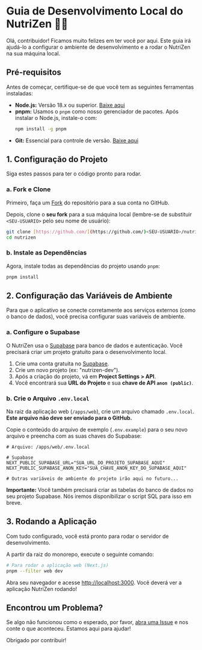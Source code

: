 # Guia de Desenvolvimento Local do NutriZen 👨‍💻

Olá, contribuidor! Ficamos muito felizes em ter você por aqui. Este guia irá ajudá-lo a configurar o ambiente de desenvolvimento e a rodar o NutriZen na sua máquina local.

## Pré-requisitos

Antes de começar, certifique-se de que você tem as seguintes ferramentas instaladas:

* **Node.js:** Versão 18.x ou superior. [Baixe aqui](https://nodejs.org/)
* **pnpm:** Usamos o `pnpm` como nosso gerenciador de pacotes. Após instalar o Node.js, instale-o com:
    ```bash
    npm install -g pnpm
    ```
* **Git:** Essencial para controle de versão. [Baixe aqui](https://git-scm.com/)

## 1. Configuração do Projeto

Siga estes passos para ter o código pronto para rodar.

### a. Fork e Clone

Primeiro, faça um [Fork](https://github.com/Coffee-System/nutrizen/fork) do repositório para a sua conta no GitHub.

Depois, clone o **seu fork** para a sua máquina local (lembre-se de substituir `<SEU-USUARIO>` pelo seu nome de usuário):

```bash
git clone [https://github.com/](https://github.com/)<SEU-USUARIO>/nutrizen.git
cd nutrizen
```

### b. Instale as Dependências

Agora, instale todas as dependências do projeto usando `pnpm`:

```bash
pnpm install
```

## 2. Configuração das Variáveis de Ambiente

Para que o aplicativo se conecte corretamente aos serviços externos (como o banco de dados), você precisa configurar suas variáveis de ambiente.

### a. Configure o Supabase

O NutriZen usa o [Supabase](https://supabase.com/) para banco de dados e autenticação. Você precisará criar um projeto gratuito para o desenvolvimento local.

1.  Crie uma conta gratuita no [Supabase](https://app.supabase.com/).
2.  Crie um novo projeto (ex: "nutrizen-dev").
3.  Após a criação do projeto, vá em **Project Settings > API**.
4.  Você encontrará sua **URL do Projeto** e sua **chave de API `anon (public)`**.

### b. Crie o Arquivo `.env.local`

Na raiz da aplicação web (`/apps/web`), crie um arquivo chamado `.env.local`. **Este arquivo não deve ser enviado para o GitHub.**

Copie o conteúdo do arquivo de exemplo (`.env.example`) para o seu novo arquivo e preencha com as suas chaves do Supabase:

```env
# Arquivo: /apps/web/.env.local

# Supabase
NEXT_PUBLIC_SUPABASE_URL="SUA_URL_DO_PROJETO_SUPABASE_AQUI"
NEXT_PUBLIC_SUPABASE_ANON_KEY="SUA_CHAVE_ANON_KEY_DO_SUPABASE_AQUI"

# Outras variáveis de ambiente do projeto irão aqui no futuro...
```

**Importante:** Você também precisará criar as tabelas do banco de dados no seu projeto Supabase. Nós iremos disponibilizar o script SQL para isso em breve.

## 3. Rodando a Aplicação

Com tudo configurado, você está pronto para rodar o servidor de desenvolvimento.

A partir da raiz do monorepo, execute o seguinte comando:

```bash
# Para rodar a aplicação web (Next.js)
pnpm --filter web dev
```

Abra seu navegador e acesse [http://localhost:3000](http://localhost:3000). Você deverá ver a aplicação NutriZen rodando!

## Encontrou um Problema?

Se algo não funcionou como o esperado, por favor, [abra uma Issue](https://github.com/Coffee-System/nutrizen/issues) e nos conte o que aconteceu. Estamos aqui para ajudar!

Obrigado por contribuir!
